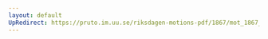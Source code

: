 ```yaml
---
layout: default
UpRedirect: https://pruto.im.uu.se/riksdagen-motions-pdf/1867/mot_1867__ak__49.pdf
---
```

